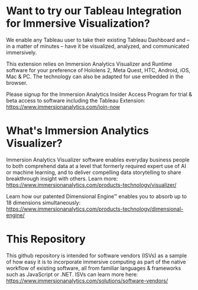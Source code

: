 # Want to try our Tableau Integration for Immersive Visualization?
We enable any Tableau user to take their existing Tableau Dashboard and – in a matter of minutes – have it be visualized, analyzed, and communicated immersively.

This extension relies on Immersion Analytics Visualizer and Runtime software for your preference of Hololens 2, Meta Quest, HTC, Android, iOS, Mac & PC.  The technology can also be adapted for use embedded in the browser.

Please signup for the Immersion Analytics Insider Access Program for trial & beta access to software including the Tableau Extension: https://www.immersionanalytics.com/join-now

# What's Immersion Analytics Visualizer?
Immersion Analytics Visualizer software enables everyday business people to both comprehend data at a level that formerly required expert use of AI or machine learning, and to deliver compelling data storytelling to share breakthrough insight with others.  Learn more: https://www.immersionanalytics.com/products-technology/visualizer/

Learn how our patented Dimensional Engine™ enables you to absorb up to 18 dimensions simultaneously: https://www.immersionanalytics.com/products-technology/dimensional-engine/

# This Repository
This github repository is intended for software vendors (ISVs) as a sample of how easy it is to incorporate immersive computing as part of the native workflow of existing software, all from familiar languages & frameworks such as JavaScript or .NET.  ISVs can learn more here: https://www.immersionanalytics.com/solutions/software-vendors/